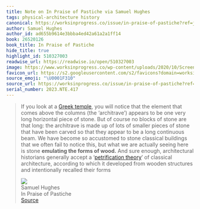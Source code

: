 ```yaml
---
title: Note on In Praise of Pastiche via Samuel Hughes
tags: physical-architecture history
canonical: https://worksinprogress.co/issue/in-praise-of-pastiche?ref=jackcheng.com
author: Samuel Hughes
author_id: ad655b9614e3bbba4ed42a61a2a1ff14
book: 26520126
book_title: In Praise of Pastiche
hide_title: true
highlight_id: 510327003
readwise_url: https://readwise.io/open/510327003
image: https://www.worksinprogress.co/wp-content/uploads/2020/10/Screenshot-2020-10-20-at-00.54.42.png
favicon_url: https://s2.googleusercontent.com/s2/favicons?domain=worksinprogress.co
source_emoji: "\U0001F310"
source_url: https://worksinprogress.co/issue/in-praise-of-pastiche?ref=jackcheng.com#:~:text=If%20you%20look,recalled%20their%20forms
serial_number: 2023.NTE.417
---
```

> If you look at a [Greek temple](https://en.wikipedia.org/wiki/Parthenon#/media/File:The_Parthenon_in_Athens.jpg), you will notice that the element that comes above the columns (the ‘architrave’) appears to be one very long horizontal piece of stone. But of course no blocks of stone are that long: the architrave is made up of lots of smaller pieces of stone that have been carved so that they appear to be a long continuous beam. We have become so accustomed to stone classical buildings that we often fail to notice this, but what we are actually seeing here is stone **emulating the forms of wood.** And sure enough, architectural historians generally accept a ‘[petrification theory](https://en.wikipedia.org/wiki/Classical_architecture#Petrification)’ of classical architecture, according to which it developed from wooden structures and intentionally recalled their forms
> <div class="quoteback-footer"><div class="quoteback-avatar"><img class="mini-favicon" src="https://s2.googleusercontent.com/s2/favicons?domain=worksinprogress.co"></div><div class="quoteback-metadata"><div class="metadata-inner"><span style="display:none">FROM:</span><div aria-label="Samuel Hughes" class="quoteback-author"> Samuel Hughes</div><div aria-label="In Praise of Pastiche" class="quoteback-title"> In Praise of Pastiche</div></div></div><div class="quoteback-backlink"><a target="_blank" aria-label="go to the full text of this quotation" rel="noopener" href="https://worksinprogress.co/issue/in-praise-of-pastiche?ref=jackcheng.com#:~:text=If%20you%20look,recalled%20their%20forms" class="quoteback-arrow"> Source</a></div></div>